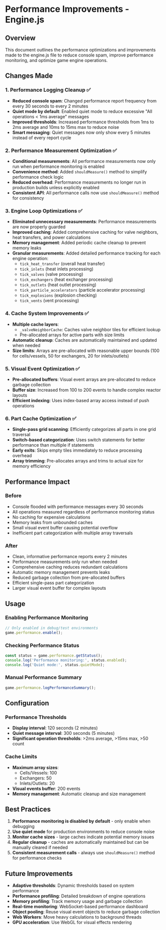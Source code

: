 # Performance Improvements - Engine.js

## Overview
This document outlines the performance optimizations and improvements made to the engine.js file to reduce console spam, improve performance monitoring, and optimize game engine operations.

## Changes Made

### 1. Performance Logging Cleanup ✅
- **Reduced console spam**: Changed performance report frequency from every 30 seconds to every 2 minutes
- **Quiet mode by default**: Enabled quiet mode to reduce excessive "All operations < 1ms average" messages
- **Improved thresholds**: Increased performance thresholds from 1ms to 2ms average and 10ms to 15ms max to reduce noise
- **Smart messaging**: Quiet messages now only show every 5 minutes instead of every report cycle

### 2. Performance Measurement Optimization ✅
- **Conditional measurements**: All performance measurements now only run when performance monitoring is enabled
- **Convenience method**: Added `shouldMeasure()` method to simplify performance check logic
- **Reduced overhead**: Performance measurements no longer run in production builds unless explicitly enabled
- **Consistent API**: All performance calls now use `shouldMeasure()` method for consistency

### 3. Engine Loop Optimizations ✅
- **Eliminated unnecessary measurements**: Performance measurements are now properly guarded
- **Improved caching**: Added comprehensive caching for valve neighbors, heat transfers, and power calculations
- **Memory management**: Added periodic cache cleanup to prevent memory leaks
- **Granular measurements**: Added detailed performance tracking for each engine operation:
  - `tick_heat_transfer` (overall heat transfer)
  - `tick_inlets` (heat inlets processing)
  - `tick_valves` (valve processing)
  - `tick_exchangers` (heat exchanger processing)
  - `tick_outlets` (heat outlet processing)
  - `tick_particle_accelerators` (particle accelerator processing)
  - `tick_explosions` (explosion checking)
  - `tick_vents` (vent processing)

### 4. Cache System Improvements ✅
- **Multiple cache layers**: 
  - `_valveNeighborCache`: Caches valve neighbor tiles for efficient lookup
  - Pre-allocated arrays for active parts with size limits
- **Automatic cleanup**: Caches are automatically maintained and updated when needed
- **Size limits**: Arrays are pre-allocated with reasonable upper bounds (100 for cells/vessels, 50 for exchangers, 20 for inlets/outlets)

### 5. Visual Event Optimization ✅
- **Pre-allocated buffers**: Visual event arrays are pre-allocated to reduce garbage collection
- **Buffer size**: Increased from 100 to 200 events to handle complex reactor layouts
- **Efficient indexing**: Uses index-based array access instead of push operations

### 6. Part Cache Optimization ✅
- **Single-pass grid scanning**: Efficiently categorizes all parts in one grid traversal
- **Switch-based categorization**: Uses switch statements for better performance than multiple if statements
- **Early exits**: Skips empty tiles immediately to reduce processing overhead
- **Array trimming**: Pre-allocates arrays and trims to actual size for memory efficiency

## Performance Impact

### Before
- Console flooded with performance messages every 30 seconds
- All operations measured regardless of performance monitoring status
- No caching for expensive calculations
- Memory leaks from unbounded caches
- Small visual event buffer causing potential overflow
- Inefficient part categorization with multiple array traversals

### After
- Clean, informative performance reports every 2 minutes
- Performance measurements only run when needed
- Comprehensive caching reduces redundant calculations
- Automatic memory management prevents leaks
- Reduced garbage collection from pre-allocated buffers
- Efficient single-pass part categorization
- Larger visual event buffer for complex layouts

## Usage

### Enabling Performance Monitoring
```javascript
// Only enabled in debug/test environments
game.performance.enable();
```

### Checking Performance Status
```javascript
const status = game.performance.getStatus();
console.log('Performance monitoring:', status.enabled);
console.log('Quiet mode:', status.quietMode);
```

### Manual Performance Summary
```javascript
game.performance.logPerformanceSummary();
```

## Configuration

### Performance Thresholds
- **Display interval**: 120 seconds (2 minutes)
- **Quiet message interval**: 300 seconds (5 minutes)
- **Significant operation thresholds**: >2ms average, >15ms max, >50 count

### Cache Limits
- **Maximum array sizes**: 
  - Cells/Vessels: 100
  - Exchangers: 50
  - Inlets/Outlets: 20
- **Visual events buffer**: 200 events
- **Memory management**: Automatic cleanup and size management

## Best Practices

1. **Performance monitoring is disabled by default** - only enable when debugging
2. **Use quiet mode** for production environments to reduce console noise
3. **Monitor cache sizes** - large caches indicate potential memory issues
4. **Regular cleanup** - caches are automatically maintained but can be manually cleared if needed
5. **Consistent measurement calls** - always use `shouldMeasure()` method for performance checks

## Future Improvements

- **Adaptive thresholds**: Dynamic thresholds based on system performance
- **Performance profiling**: Detailed breakdown of engine operations
- **Memory profiling**: Track memory usage and garbage collection
- **Real-time monitoring**: WebSocket-based performance dashboard
- **Object pooling**: Reuse visual event objects to reduce garbage collection
- **Web Workers**: Move heavy calculations to background threads
- **GPU acceleration**: Use WebGL for visual effects rendering
